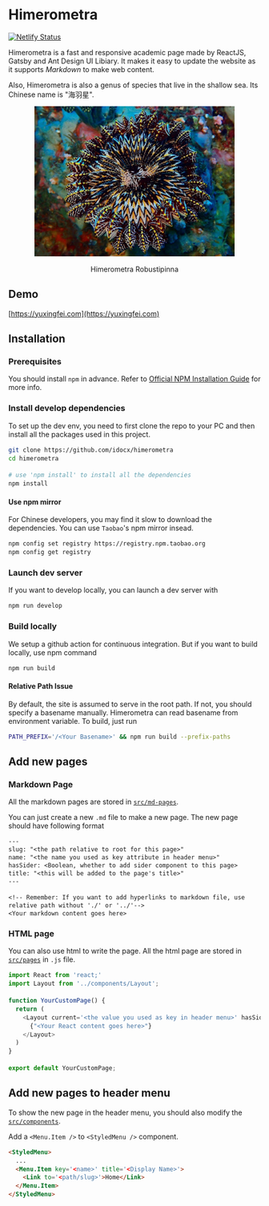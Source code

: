 # Himerometra
[![Netlify Status](https://api.netlify.com/api/v1/badges/635d2aec-397f-461a-8bc6-32a4894c6f66/deploy-status)](https://app.netlify.com/sites/epic-wing-c7f1a2/deploys)

Himerometra is a fast and responsive academic page made by ReactJS, Gatsby and Ant Design UI Libiary. It makes it easy to update the website as it supports *Markdown* to make web content.

Also, Himerometra is also a genus of species that live in the shallow sea. Its Chinese name is "海羽星".

<div style="text-align: center">
  <img src="docs/himerometra.jpg" alt="Himerometra Robustipinna" style="width: 400px; max-width: 100%"></img>
</div>
<p style="text-align: center;">Himerometra Robustipinna</p>

## Demo
[https://yuxingfei.com](https://yuxingfei.com)

## Installation
### Prerequisites
You should install `npm` in advance. Refer to [Official NPM Installation Guide](https://docs.npmjs.com/downloading-and-installing-node-js-and-npm) for more info.

### Install develop dependencies
To set up the dev env, you need to first clone the repo to your PC and then install all the packages used in this project.
```bash
git clone https://github.com/idocx/himerometra 
cd himerometra

# use 'npm install' to install all the dependencies
npm install
```

#### Use npm mirror
For Chinese developers, you may find it slow to download the dependencies. You can use `Taobao`'s npm mirror insead.
```bash
npm config set registry https://registry.npm.taobao.org
npm config get registry
```

### Launch dev server
If you want to develop locally, you can launch a dev server with
```bash
npm run develop
```

### Build locally
We setup a github action for continuous integration. But if you want to build locally, use npm command
```bash
npm run build
```

#### Relative Path Issue
By default, the site is assumed to serve in the root path. If not, you should specify a basename manually. Himerometra can read basename from environment variable. To build, just run
```bash
PATH_PREFIX='/<Your Basename>' && npm run build --prefix-paths
```

## Add new pages
### Markdown Page
All the markdown pages are stored in [`src/md-pages`](src/md-pages).

You can just create a new `.md` file to make a new page. The new page should have following format
```
---
slug: "<the path relative to root for this page>"
name: "<the name you used as key attribute in header menu>"
hasSider: <Boolean, whether to add sider component to this page>
title: "<this will be added to the page's title>"
---

<!-- Remember: If you want to add hyperlinks to markdown file, use relative path without './' or '../'-->
<Your markdown content goes here>
```

### HTML page
You can also use html to write the page. All the html page are stored in [`src/pages`](src/pages) in `.js` file.

```js
import React from 'react;'
import Layout from '../components/Layout';

function YourCustomPage() {
  return (
    <Layout current='<the value you used as key in header menu>' hasSider={"<Boolean, whether to include sider component>"} title="<the title of this page, which will be added to the page's title>">
      {"<Your React content goes here>"}
    </Layout>
  )
}

export default YourCustomPage;
```

## Add new pages to header menu
To show the new page in the header menu, you should also modify the [`src/components`](src/components).

Add a `<Menu.Item />` to `<StyledMenu />` component.
```html
<StyledMenu>
  ...
  <Menu.Item key='<name>' title='<Display Name>'>
    <Link to='<path/slug>'>Home</Link>
  </Menu.Item>
</StyledMenu>
```